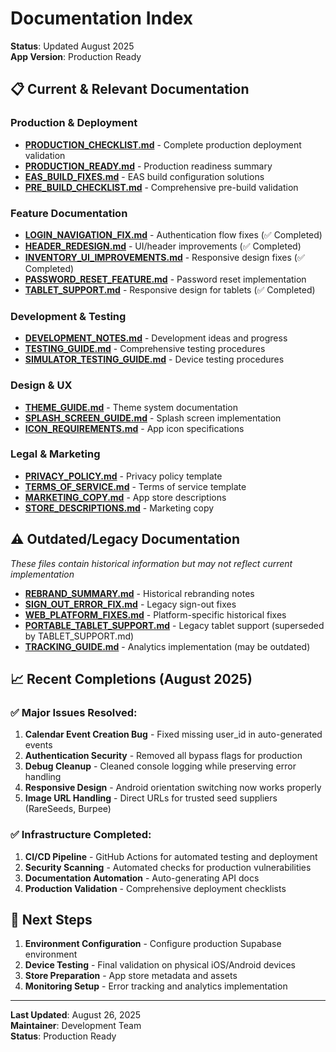 # Documentation Index

**Status**: Updated August 2025  
**App Version**: Production Ready  

## 📋 Current & Relevant Documentation

### Production & Deployment
- **[PRODUCTION_CHECKLIST.md](../PRODUCTION_CHECKLIST.md)** - Complete production deployment validation
- **[PRODUCTION_READY.md](../PRODUCTION_READY.md)** - Production readiness summary
- **[EAS_BUILD_FIXES.md](EAS_BUILD_FIXES.md)** - EAS build configuration solutions
- **[PRE_BUILD_CHECKLIST.md](PRE_BUILD_CHECKLIST.md)** - Comprehensive pre-build validation

### Feature Documentation
- **[LOGIN_NAVIGATION_FIX.md](LOGIN_NAVIGATION_FIX.md)** - Authentication flow fixes (✅ Completed)
- **[HEADER_REDESIGN.md](HEADER_REDESIGN.md)** - UI/header improvements (✅ Completed)
- **[INVENTORY_UI_IMPROVEMENTS.md](INVENTORY_UI_IMPROVEMENTS.md)** - Responsive design fixes (✅ Completed)
- **[PASSWORD_RESET_FEATURE.md](PASSWORD_RESET_FEATURE.md)** - Password reset implementation
- **[TABLET_SUPPORT.md](TABLET_SUPPORT.md)** - Responsive design for tablets (✅ Completed)

### Development & Testing
- **[DEVELOPMENT_NOTES.md](DEVELOPMENT_NOTES.md)** - Development ideas and progress
- **[TESTING_GUIDE.md](TESTING_GUIDE.md)** - Comprehensive testing procedures
- **[SIMULATOR_TESTING_GUIDE.md](SIMULATOR_TESTING_GUIDE.md)** - Device testing procedures

### Design & UX
- **[THEME_GUIDE.md](THEME_GUIDE.md)** - Theme system documentation
- **[SPLASH_SCREEN_GUIDE.md](SPLASH_SCREEN_GUIDE.md)** - Splash screen implementation
- **[ICON_REQUIREMENTS.md](ICON_REQUIREMENTS.md)** - App icon specifications

### Legal & Marketing
- **[PRIVACY_POLICY.md](PRIVACY_POLICY.md)** - Privacy policy template
- **[TERMS_OF_SERVICE.md](TERMS_OF_SERVICE.md)** - Terms of service template
- **[MARKETING_COPY.md](MARKETING_COPY.md)** - App store descriptions
- **[STORE_DESCRIPTIONS.md](STORE_DESCRIPTIONS.md)** - Marketing copy

## ⚠️ Outdated/Legacy Documentation
*These files contain historical information but may not reflect current implementation*

- **[REBRAND_SUMMARY.md](REBRAND_SUMMARY.md)** - Historical rebranding notes
- **[SIGN_OUT_ERROR_FIX.md](SIGN_OUT_ERROR_FIX.md)** - Legacy sign-out fixes
- **[WEB_PLATFORM_FIXES.md](WEB_PLATFORM_FIXES.md)** - Platform-specific historical fixes
- **[PORTABLE_TABLET_SUPPORT.md](PORTABLE_TABLET_SUPPORT.md)** - Legacy tablet support (superseded by TABLET_SUPPORT.md)
- **[TRACKING_GUIDE.md](TRACKING_GUIDE.md)** - Analytics implementation (may be outdated)

## 📈 Recent Completions (August 2025)

### ✅ Major Issues Resolved:
1. **Calendar Event Creation Bug** - Fixed missing user_id in auto-generated events
2. **Authentication Security** - Removed all bypass flags for production
3. **Debug Cleanup** - Cleaned console logging while preserving error handling
4. **Responsive Design** - Android orientation switching now works properly
5. **Image URL Handling** - Direct URLs for trusted seed suppliers (RareSeeds, Burpee)

### ✅ Infrastructure Completed:
1. **CI/CD Pipeline** - GitHub Actions for automated testing and deployment
2. **Security Scanning** - Automated checks for production vulnerabilities
3. **Documentation Automation** - Auto-generating API docs
4. **Production Validation** - Comprehensive deployment checklists

## 🎯 Next Steps

1. **Environment Configuration** - Configure production Supabase environment
2. **Device Testing** - Final validation on physical iOS/Android devices
3. **Store Preparation** - App store metadata and assets
4. **Monitoring Setup** - Error tracking and analytics implementation

---

**Last Updated**: August 26, 2025  
**Maintainer**: Development Team  
**Status**: Production Ready
